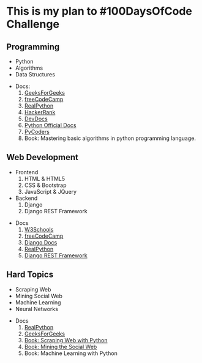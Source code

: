# This is my plan to #100DaysOfCode Challenge

## Programming
* Python
* Algorithms
* Data Structures

- Docs:
    1. [GeeksForGeeks](https://www.geeksforgeeks.org/)
    2. [freeCodeCamp](https://learn.freecodecamp.org/)
    3. [RealPython](https://realpython.com/)
    4. [HackerRank](https://www.hackerrank.com/)
    5. [DevDocs](http://devdocs.io/)
    6. [Python Official Docs](https://www.python.org/)
    7. [PyCoders](https://pycoders.com/)
    8. Book: Mastering basic algorithms in python programming language.    

## Web Development
* Frontend
    1. HTML & HTML5
    2. CSS & Bootstrap
    3. JavaScript & JQuery
* Backend
    1. Django
    2. Django REST Framework

- Docs
    1. [W3Schools](http://www.w3schools.com/)
    2. [freeCodeCamp]((https://learn.freecodecamp.org/))
    3. [Django Docs](https://devdocs.io/django~2.1-guides/)
    4. [RealPython](https://realpython.com/)
    5. [Django REST Framework](https://www.django-rest-framework.org/)

## Hard Topics
* Scraping Web
* Mining Social Web
* Machine Learning
* Neural Networks

- Docs
    1. [RealPython](https://realpython.com/)
    2. [GeeksForGeeks](https://www.geeksforgeeks.org/)
    3. [Book: Scraping Web with Python](https://github.com/REMitchell/python-scraping)
    4. [Book: Mining the Social Web](https://github.com/mikhailklassen/Mining-the-Social-Web-3rd-Edition)
    5. Book: Machine Learning with Python